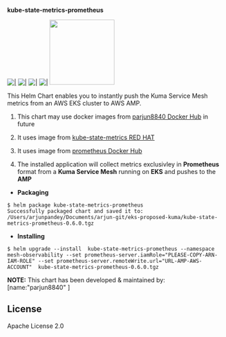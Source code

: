 **kube-state-metrics-prometheus**

[![|](https://img.shields.io/badge/Docker-2CA5E0?style=for-the-badge&logo=docker&logoColor=white)](https://hub.docker.com/r/parjun8840/django-app02)
![|](https://img.shields.io/badge/kubernetes-326ce5.svg?&style=for-the-badge&logo=kubernetes&logoColor=white)
![|](https://img.shields.io/badge/Prometheus-000000?style=for-the-badge&logo=prometheus&labelColor=000000)
![|](https://img.shields.io/badge/Amazon_AWS-FF9900?style=for-the-badge&logo=amazonaws&logoColor=white)
<img src="https://kuma.io/images/social/og-image-1200-630.jpg" width="150">


This Helm Chart enables you to instantly push the Kuma Service Mesh metrics from an AWS EKS cluster to AWS AMP.
1. This chart may use  docker images from [parjun8840 Docker Hub](https://hub.docker.com/u/parjun8840) in future

2. It uses image from [kube-state-metrics RED HAT](https://quay.io/repository/coreos/kube-state-metrics)

3. It uses image from [prometheus Docker Hub](https://hub.docker.com/r/prom/prometheus)

4. The installed application will collect metrics exclusivley in **Prometheus** format from a **Kuma Service Mesh** running on **EKS** and pushes to the **AMP**


- **Packaging**
```
$ helm package kube-state-metrics-prometheus
Successfully packaged chart and saved it to: /Users/arjunpandey/Documents/arjun-git/eks-proposed-kuma/kube-state-metrics-prometheus-0.6.0.tgz
```

- **Installing**
```
$ helm upgrade --install  kube-state-metrics-prometheus --namespace mesh-observability --set prometheus-server.iamRole="PLEASE-COPY-ARN-IAM-ROLE" --set prometheus-server.remoteWrite.url="URL-AMP-AWS-ACCOUNT"  kube-state-metrics-prometheus-0.6.0.tgz
```

**NOTE:**
This chart has been developed & maintained by:
[name:"parjun8840" ]

## License

Apache License 2.0
